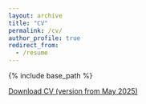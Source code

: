```yaml
---
layout: archive
title: "CV"
permalink: /cv/
author_profile: true
redirect_from:
  - /resume
---
```


{% include base_path %}


[Download CV (version from May 2025)](http://metalichen.github.io/files/CV.pdf)
